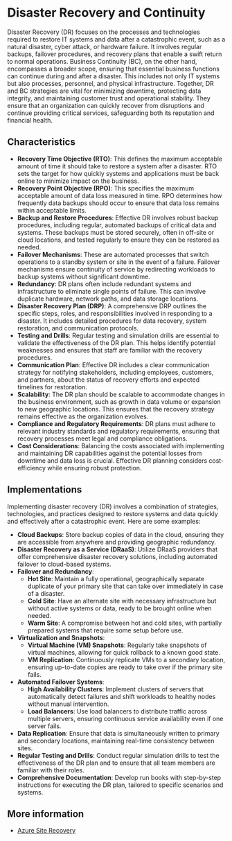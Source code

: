 #  Disaster Recovery and Continuity

Disaster Recovery (DR) focuses on the processes and technologies required to restore IT systems and data after a catastrophic event, such as a natural disaster, cyber attack, or hardware failure. It involves regular backups, failover procedures, and recovery plans that enable a swift return to normal operations. Business Continuity (BC), on the other hand, encompasses a broader scope, ensuring that essential business functions can continue during and after a disaster. This includes not only IT systems but also processes, personnel, and physical infrastructure. Together, DR and BC strategies are vital for minimizing downtime, protecting data integrity, and maintaining customer trust and operational stability. They ensure that an organization can quickly recover from disruptions and continue providing critical services, safeguarding both its reputation and financial health.

## Characteristics

- **Recovery Time Objective (RTO)**: This defines the maximum acceptable amount of time it should take to restore a system after a disaster. RTO sets the target for how quickly systems and applications must be back online to minimize impact on the business.
- **Recovery Point Objective (RPO)**: This specifies the maximum acceptable amount of data loss measured in time. RPO determines how frequently data backups should occur to ensure that data loss remains within acceptable limits.
- **Backup and Restore Procedures**: Effective DR involves robust backup procedures, including regular, automated backups of critical data and systems. These backups must be stored securely, often in off-site or cloud locations, and tested regularly to ensure they can be restored as needed.
- **Failover Mechanisms**: These are automated processes that switch operations to a standby system or site in the event of a failure. Failover mechanisms ensure continuity of service by redirecting workloads to backup systems without significant downtime.
- **Redundancy**: DR plans often include redundant systems and infrastructure to eliminate single points of failure. This can involve duplicate hardware, network paths, and data storage locations.
- **Disaster Recovery Plan (DRP)**: A comprehensive DRP outlines the specific steps, roles, and responsibilities involved in responding to a disaster. It includes detailed procedures for data recovery, system restoration, and communication protocols.
- **Testing and Drills**: Regular testing and simulation drills are essential to validate the effectiveness of the DR plan. This helps identify potential weaknesses and ensures that staff are familiar with the recovery procedures.
- **Communication Plan**: Effective DR includes a clear communication strategy for notifying stakeholders, including employees, customers, and partners, about the status of recovery efforts and expected timelines for restoration.
- **Scalability**: The DR plan should be scalable to accommodate changes in the business environment, such as growth in data volume or expansion to new geographic locations. This ensures that the recovery strategy remains effective as the organization evolves.
- **Compliance and Regulatory Requirements**: DR plans must adhere to relevant industry standards and regulatory requirements, ensuring that recovery processes meet legal and compliance obligations.
- **Cost Considerations**: Balancing the costs associated with implementing and maintaining DR capabilities against the potential losses from downtime and data loss is crucial. Effective DR planning considers cost-efficiency while ensuring robust protection.

## Implementations

Implementing disaster recovery (DR) involves a combination of strategies, technologies, and practices designed to restore systems and data quickly and effectively after a catastrophic event. Here are some examples:

- **Cloud Backups**: Store backup copies of data in the cloud, ensuring they are accessible from anywhere and providing geographic redundancy.
- **Disaster Recovery as a Service (DRaaS)**: Utilize DRaaS providers that offer comprehensive disaster recovery solutions, including automated failover to cloud-based systems.
- **Failover and Redundancy**:
  - **Hot Site**: Maintain a fully operational, geographically separate duplicate of your primary site that can take over immediately in case of a disaster.
  - **Cold Site**: Have an alternate site with necessary infrastructure but without active systems or data, ready to be brought online when needed.
  - **Warm Site**: A compromise between hot and cold sites, with partially prepared systems that require some setup before use.
- **Virtualization and Snapshots**:
  - **Virtual Machine (VM) Snapshots**: Regularly take snapshots of virtual machines, allowing for quick rollback to a known good state.
  - **VM Replication**: Continuously replicate VMs to a secondary location, ensuring up-to-date copies are ready to take over if the primary site fails.
- **Automated Failover Systems**:
  - **High Availability Clusters**: Implement clusters of servers that automatically detect failures and shift workloads to healthy nodes without manual intervention.
  - **Load Balancers**: Use load balancers to distribute traffic across multiple servers, ensuring continuous service availability even if one server fails.
- **Data Replication**: Ensure that data is simultaneously written to primary and secondary locations, maintaining real-time consistency between sites.
- **Regular Testing and Drills**: Conduct regular simulation drills to test the effectiveness of the DR plan and to ensure that all team members are familiar with their roles.
- **Comprehensive Documentation**: Develop run books with step-by-step instructions for executing the DR plan, tailored to specific scenarios and systems.

## More information

- [Azure Site Recovery](https://azure.microsoft.com/en-us/products/site-recovery/)
